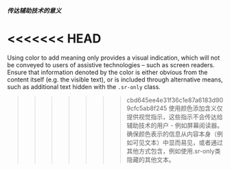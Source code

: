 ##### 传达辅助技术的意义

<<<<<<< HEAD
=======
Using color to add meaning only provides a visual indication, which will not be conveyed to users of assistive technologies – such as screen readers. Ensure that information denoted by the color is either obvious from the content itself (e.g. the visible text), or is included through alternative means, such as additional text hidden with the `.sr-only` class.
>>>>>>> cbd645ee4e31f36c1e87a6183d909cfc5ab8f245
使用颜色添加含义仅提供视觉指示，这些指示不会传达给辅助技术的用户 - 例如屏幕阅读器。确保颜色表示的信息从内容本身（例如可见文本）中显而易见，或者通过其他方式包含，例如使用.sr-only类隐藏的其他文本。